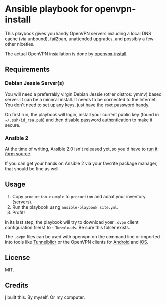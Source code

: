 # Ansible playbook for openvpn-install

This playbook gives you handy OpenVPN servers including a local DNS cache (via unbound), fail2ban, unattended upgrades, and possibly a few other niceties.

The actual OpenVPN installation is done by [openvpn-install](https://github.com/Nyr/openvpn-install).

## Requirements

### Debian Jessie Server(s)

You will need a preferrably virgin Debian Jessie (other distros: ymmv) based server. It can be a minimal install. It needs to be connected to the Internet. You don't need to set up any keys, just have the `root` password handy.

On first run, the playbook will login, install your current public key (found in `~/.ssh/id_rsa.pub`) and then disable password authentication to make it secure.

### Ansible 2

At the time of writing, Ansible 2.0 isn't released yet, so you'd have to [run it form source](http://docs.ansible.com/ansible/intro_installation.html#running-from-source).

If you can get your hands on Ansible 2 via your favorite package manager, that should be fine as well.

## Usage

1. Copy `production.example` to `procuction` and adapt your inventory (servers).
2. Run the playbook using `ansible-playbook site.yml`.
3. Profit!

In its last step, the playbook will try to download your `.ovpn` client configuration file(s) to `~/Downloads`. Be sure this folder exists.

The `.ovpn` files can be used with openvpn on the command line or imported into tools like [Tunnelblick](https://tunnelblick.net/) or the OpenVPN clients for [Android](https://play.google.com/store/apps/details?id=net.openvpn.openvpn) and [iOS](https://itunes.apple.com/de/app/openvpn-connect/id590379981?mt=8).

## License

MIT.

## Credits

[I](http://jan.sh) built this. By myself. On my computer.
